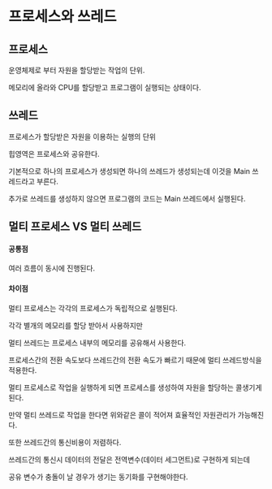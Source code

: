 # 프로세스와 쓰레드 

## 프로세스
운영체제로 부터 자원을 할당받는 작업의 단위.

메모리에 올라와 CPU를 할당받고 프로그램이 실행되는 상태이다.

## 쓰레드
프로세스가 할당받은 자원을 이용하는 실행의 단위

힙영역은 프로세스와 공유한다.

기본적으로 하나의 프로세스가 생성되면 하나의 쓰레드가 생성되는데 이것을 Main 쓰레드라고 부른다.

추가로 쓰레드를 생성하지 않으면 프로그램의 코드는 Main 쓰레드에서 실행된다.

## 멀티 프로세스 VS 멀티 쓰레드 
#### 공통점
여러 흐름이 동시에 진행된다.

#### 차이점
멀티 프로세스는 각각의 프로세스가 독립적으로 실행된다.

각각 별개의 메모리를 할당 받아서 사용하지만 

멀티 쓰레드는 프로세스 내부의 메모리를 공유해서 사용한다.

프로세스간의 전환 속도보다 쓰레드간의 전환 속도가 빠르기 때문에 멀티 쓰레드방식을 적용한다.

멀티 프로세스로 작업을 실행하게 되면 프로세스를 생성하여 자원을 할당하는 콜생기게 된다.

만약 멀티 쓰레드로 작업을 한다면 위와같은 콜이 적어져 효율적인 자원관리가 가능해진다.

또한 쓰레드간의 통신비용이 저렴하다.

쓰레드간의 통신시 데이터의 전달은 전역변수(데이터 세그먼트)로 구현하게 되는데 

공유 변수가 충돌이 날 경우가 생기는 동기화를 구현해야한다.